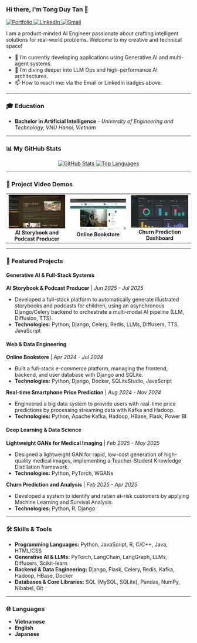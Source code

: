 ### Hi there, I'm Tong Duy Tan 👋

<p align="left">
  <a href="https://tdt-portfolio.replit.app/" target="_blank">
    <img src="https://img.shields.io/badge/My%20Portfolio-252525?style=for-the-badge&logo=anypointstudio&logoColor=white" alt="Portfolio"/>
  </a>
  <a href="https://www.linkedin.com/in/t%E1%BB%91ng-t%C3%A2n-571bb7365/" target="_blank">
    <img src="https://img.shields.io/badge/LinkedIn-0077B5?style=for-the-badge&logo=linkedin&logoColor=white" alt="LinkedIn"/>
  </a>
  <a href="mailto:td.tan2711@gmail.com">
    <img src="https://img.shields.io/badge/Gmail-D14836?style=for-the-badge&logo=gmail&logoColor=white" alt="Gmail"/>
  </a>
</p>

I am a product-minded AI Engineer passionate about crafting intelligent solutions for real-world problems. Welcome to my creative and technical space!

- 🔭 I’m currently developing applications using Generative AI and multi-agent systems.
- 🌱 I’m diving deeper into LLM Ops and high-performance AI architectures.
- 📫 How to reach me: via the Email or LinkedIn badges above.

---

### 🎓 Education

- **Bachelor in Artificial Intelligence** - *University of Engineering and Technology, VNU Hanoi, Vietnam*

---

### 📊 My GitHub Stats

<p align="center">
  <!-- Change 'WelsneilT' to your GitHub username if it's different -->
  <a href="https://github.com/anuraghazra/github-readme-stats">
    <img src="https://github-readme-stats.vercel.app/api?username=WelsneilT&show_icons=true&theme=tokyonight&count_private=true&hide_border=true&rank_icon=github" alt="GitHub Stats"/>
  </a>
  <a href="https://github.com/anuraghazra/github-readme-stats">
    <img src="https://github-readme-stats.vercel.app/api/top-langs/?username=WelsneilT&layout=compact&theme=tokyonight&hide_border=true" alt="Top Languages"/>
  </a>
</p>

---
### 🎥 Project Video Demos

<table align="center" style="border: none;">
  <tr>
    <!-- VIDEO 1 -->
    <td align="center">
      <a href="https://www.youtube.com/watch?v=JFrOie6D3fw&feature=youtu.be">
        <img src="https://github.com/WelsneilT/WelsneilT/blob/main/images/Storybook.png" alt="Storybook and Podcast producer" width="300"/>
      </a>
      <br>
      <b>AI Storybook and Podcast Producer</b>
    </td>
    <!-- VIDEO 2 -->
    <td align="center">
      <a href="https://www.youtube.com/watch?v=DYGpS2ubGcg">
        <img src="https://github.com/WelsneilT/WelsneilT/blob/main/images/Online%20Bookstore" alt="Demo Video 2" width="300"/>
      </a>
      <br>
      <b>Online Bookstore</b>
    </td>
    <!-- VIDEO 3 -->
    <td align="center">
      <a href="https://www.youtube.com/watch?v=tqcwd-_YElc&ab_channel=T%E1%BB%91ngT%C3%A2n">
        <img src="https://github.com/WelsneilT/WelsneilT/blob/main/images/Churn%20Dashboard" alt="Demo Video 3" width="300"/>
      </a>
      <br>
      <b>Churn Prediction Dashboard</b>
    </td>
  </tr>
</table>



---
### 🚀 Featured Projects

#### **Generative AI & Full-Stack Systems**

**AI Storybook & Podcast Producer** | _Jun 2025 - Jul 2025_
- Developed a full-stack platform to automatically generate illustrated storybooks and podcasts for children, using an asynchronous Django/Celery backend to orchestrate a multi-modal AI pipeline (LLM, Diffusion, TTS).
- **Technologies:** Python, Django, Celery, Redis, LLMs, Diffusers, TTS, JavaScript

#### **Web & Data Engineering**

**Online Bookstore** | _Apr 2024 - Jul 2024_
- Built a full-stack e-commerce platform, managing the frontend, backend, and user database with Django and SQLite.
- **Technologies:** Python, Django, Docker, SQLiteStudio, JavaScript

**Real-time Smartphone Price Prediction** | _Aug 2024 - Nov 2024_
- Engineered a big data system to provide users with real-time price predictions by processing streaming data with Kafka and Hadoop.
- **Technologies:** Python, Apache Kafka, Hadoop, HBase, Flask, Power BI

#### **Deep Learning & Data Science**

**Lightweight GANs for Medical Imaging** | _Feb 2025 - May 2025_
- Designed a lightweight GAN for rapid, low-cost generation of high-quality medical images, implementing a Teacher-Student Knowledge Distillation framework.
- **Technologies:** Python, PyTorch, WGANs

**Churn Prediction and Analysis** | _Feb 2025 - Apr 2025_
- Developed a system to identify and retain at-risk customers by applying Machine Learning and Survival Analysis.
- **Technologies:** Python, R, Django


---

### 🛠️ Skills & Tools

- **Programming Languages:** Python, JavaScript, R, C/C++, Java, HTML/CSS
- **Generative AI & LLMs:** PyTorch, LangChain, LangGraph, LLMs, Diffusers, Scikit-learn
- **Backend & Data Engineering:** Django, Flask, Celery, Redis, Kafka, Hadoop, HBase, Docker
- **Databases & Core Libraries:** SQL (MySQL, SQLite), Pandas, NumPy, Nibabel, Git

---

### 🌐 Languages

- **Vietnamese**
- **English** 
- **Japanese** 
